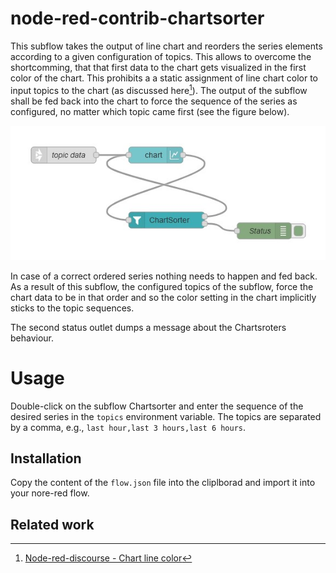 # node-red-contrib-chartsorter

This subflow takes the output of line chart and reorders the series elements according to a given configuration of topics. This allows to overcome the shortcomming, that that first data to the chart gets visualized in the first color of the chart. This prohibits a  a static assignment of line chart color to input topics to the chart (as discussed here[^1]). 
The output of the subflow shall be fed back into the chart to force the sequence of the series as configured, no matter which topic came first (see the figure below). 

![demoflow](/doc/demoflow.png)

In case of a correct ordered series nothing needs to happen and fed back. As a result of this subflow, 
the configured topics of the subflow, force the chart data to be in that order and so the color setting in the chart implicitly sticks to the topic sequences. 

The second status outlet dumps a message about the Chartsroters behaviour. 

# Usage

Double-click on the subflow Chartsorter and enter the sequence of the desired series in the `topics` environment variable. The topics are separated by a comma, e.g., `last hour,last 3 hours,last 6 hours`.

## Installation

Copy the content of the `flow.json` file into the cliplborad and import it into your nore-red flow.

## Related work 

[^1]: [Node-red-discourse - Chart line color](https://discourse.nodered.org/t/chart-line-color/13427)
[^2]: [Dashboard chart - change line colour dependent on value](https://flows.nodered.org/flow/a78ac10821112eb07fb8be8957a9f7cb)




